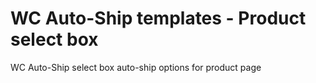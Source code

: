 # WC Auto-Ship templates - Product select box
WC Auto-Ship select box auto-ship options for product page
